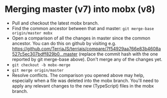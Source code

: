 # Merging master (v7) into mobx (v8)

-   Pull and checkout the latest mobx branch.
-   Find the common ancestor between that and master: `git merge-base origin/master mobx`
-   Open a comparison of all the changes in master since the common ancestor. You can do this on github by visiting e.g. https://github.com/TerriaJS/terriajs/compare/7f54929aa766e83b4608a527c5ec307bdff829b0...master (replace the commit hash with the one reported by git merge-base above). Don't merge any of the changes yet.
-   `git checkout -b mobx-merge`
-   `git merge origin/master`
-   Resolve conflicts. The comparison you opened above may help, especially when a file was deleted into the mobx branch. You'll need to apply any relevant changes to the new (TypeScript) files in the mobx branch.
